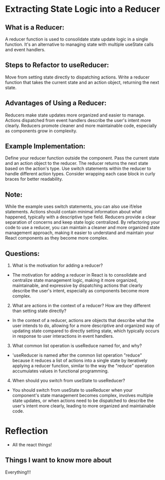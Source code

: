 # Extracting State Logic into a Reducer  
## What is a Reducer:

A reducer function is used to consolidate state update logic in a single function.
It's an alternative to managing state with multiple useState calls and event handlers.
## Steps to Refactor to useReducer:

Move from setting state directly to dispatching actions.
Write a reducer function that takes the current state and an action object, returning the next state.
## Advantages of Using a Reducer:

Reducers make state updates more organized and easier to manage.
Actions dispatched from event handlers describe the user's intent more clearly.
Reducers promote cleaner and more maintainable code, especially as components grow in complexity.
## Example Implementation:

Define your reducer function outside the component.
Pass the current state and an action object to the reducer.
The reducer returns the next state based on the action's type.
Use switch statements within the reducer to handle different action types.
Consider wrapping each case block in curly braces for better readability.
## Note:

While the example uses switch statements, you can also use if/else statements.
Actions should contain minimal information about what happened, typically with a descriptive type field.
Reducers provide a clear separation of concerns and keep state logic centralized.
By refactoring your code to use a reducer, you can maintain a cleaner and more organized state management approach, making it easier to understand and maintain your React components as they become more complex.

## Questions:  
1. What is the motivation for adding a reducer?
- The motivation for adding a reducer in React is to consolidate and centralize state management logic, making it more organized, maintainable, and expressive by dispatching actions that clearly describe the user's intent, especially as components become more complex.
2. What are actions in the context of a reducer? How are they different than setting state directly?
- In the context of a reducer, actions are objects that describe what the user intends to do, allowing for a more descriptive and organized way of updating state compared to directly setting state, which typically occurs in response to user interactions in event handlers.
3. What common list operation is useReduce named for, and why?
- 'useReducer is named after the common list operation "reduce" because it reduces a list of actions into a single state by iteratively applying a reducer function, similar to the way the "reduce" operation accumulates values in functional programming.
4. When should you switch from useState to useReducer?
- You should switch from useState to useReducer when your component's state management becomes complex, involves multiple state updates, or when actions need to be dispatched to describe the user's intent more clearly, leading to more organized and maintainable code.

# Reflection  
- All the react things!

## Things I want to know more about  
Everything!!!  
